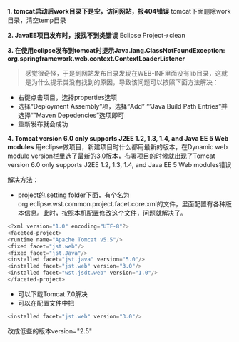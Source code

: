 **1. tomcat启动后work目录下是空，访问网站，报404错误**
tomcat下面删除work目录，清空temp目录

**2. JavaEE项目发布时，报找不到类错误**
  Eclipse  Project->clean

**3. 在使用eclipse发布到tomcat时提示Java.lang.ClassNotFoundException: org.springframework.web.context.ContextLoaderListener**
>感觉很奇怪，于是到网站发布目录发现在WEB-INF里面没有lib目录，这就是为什么提示类没有找到的原因，导致该问题可以按照下面方法解决：
+ 右键点击项目，选择properties选项
+ 选择“Deployment Assembly”项，选择“Add” “”Java Build Path Entries”并选择“”Maven Depedencies”选项即可
+ 重新发布就会成功

**4. Tomcat version 6.0 only supports J2EE 1.2, 1.3, 1.4, and Java EE 5 Web modules**
用eclipse做项目，新建项目时什么都用最新的版本，在Dynamic web module version栏里选了最新的3.0版本，布署项目的时候就出现了Tomcat version 6.0 only supports J2EE 1.2, 1.3, 1.4, and Java EE 5 Web modules错误

解决方法：
+ project的.setting folder下面，有个名为org.eclipse.wst.common.project.facet.core.xml的文件，里面配置有各种版本信息。此时，按照本机配置修改这个文件，问题就解决了。
~~~cpp
<?xml version="1.0" encoding="UTF-8"?>
<faceted-project>
<runtime name="Apache Tomcat v5.5"/>
<fixed facet="jst.web"/>
<fixed facet="jst.Java"/>
<installed facet="jst.java" version="5.0"/>
<installed facet="jst.web" version="3.0"/>
<installed facet="wst.jsdt.web" version="1.0"/>
</faceted-project>
~~~

+ 可以下载Tomcat 7.0解决
+ 可以在配置文件中把
~~~cpp
<installed facet="jst.web" version="3.0"/> 
~~~
改成低些的版本version="2.5"
